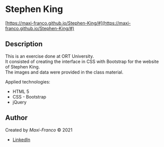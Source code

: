# Stephen King
[https://maxi-franco.github.io/Stephen-King/#](https://maxi-franco.github.io/Stephen-King/#)

## Description
This is an exercise done at ORT University.<br>
It consisted of creating the interface in CSS with Bootstrap for the website of Stephen King.<br>
The images and data were provided in the class material.

Applied technologies:
- HTML 5
- CSS - Bootstrap
- jQuery

## Author
Created by _Maxi-Franco_ &copy; 2021<br>
* [LinkedIn](https://www.linkedin.com/in/maxi-franco/)
